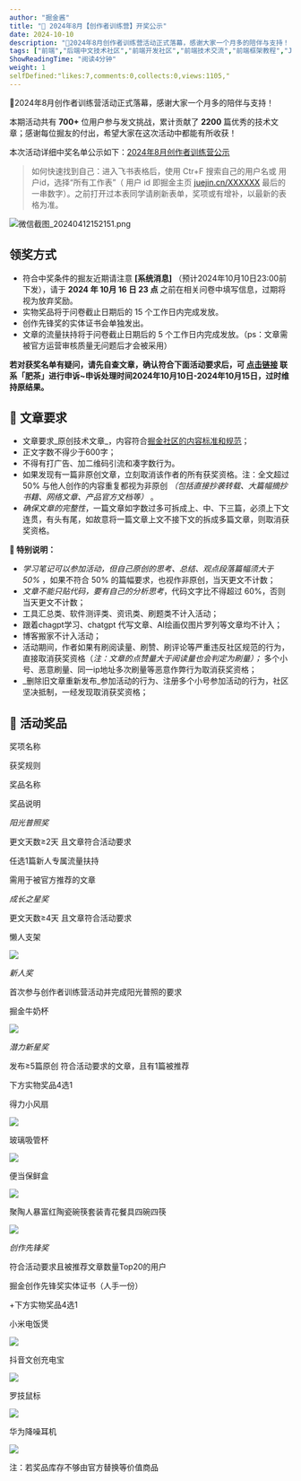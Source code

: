 ```yaml
---
author: "掘金酱"
title: "🎉 2024年8月【创作者训练营】开奖公示"
date: 2024-10-10
description: "🎉2024年8月创作者训练营活动正式落幕，感谢大家一个月多的陪伴与支持！ 本期活动共有 700+ 位用户参与发文挑战，累计贡献了 2200 篇优秀的技术文章；感谢每位掘友的付出！"
tags: ["前端","后端中文技术社区","前端开发社区","前端技术交流","前端框架教程","JavaScript 学习资源","CSS 技巧与最佳实践","HTML5 最新动态","前端工程师职业发展","开源前端项目","前端技术趋势"]
ShowReadingTime: "阅读4分钟"
weight: 1
selfDefined:"likes:7,comments:0,collects:0,views:1105,"
---
```

🎉2024年8月创作者训练营活动正式落幕，感谢大家一个月多的陪伴与支持！

本期活动共有 **700+** 位用户参与发文挑战，累计贡献了 **2200** 篇优秀的技术文章；感谢每位掘友的付出，希望大家在这次活动中都能有所收获！

本次活动详细中奖名单公示如下：[2024年8月创作者训练营公示](https://link.juejin.cn?target=https%3A%2F%2Fbytedance.larkoffice.com%2Fsheets%2FKkPQsgEoehwH5YtJ2jlcccn0nib%3Fsheet%3D3CMHy4 "https://bytedance.larkoffice.com/sheets/KkPQsgEoehwH5YtJ2jlcccn0nib?sheet=3CMHy4")

> 如何快速找到自己：进入飞书表格后，使用 Ctr+F 搜索自己的用户名或 用户id，选择“所有工作表”（ 用户 id 即掘金主页 [juejin.cn/XXXXXX](https://juejin.cn/XXXXXX "https://juejin.cn/XXXXXX") 最后的一串数字）。之前打开过本表同学请刷新表单，奖项或有增补，以最新的表格为准。

![微信截图_20240412152151.png](/images/jueJin/cce10c571afa4d3.png)

领奖方式
----

*   符合中奖条件的掘友近期请注意 **\[系统消息\]** （预计2024年10月10日23:00前下发），请于 **2024 年 10月 16 日 23 点** 之前在相关问卷中填写信息，过期将视为放弃奖励。
*   实物奖品将于问卷截止日期后的 15 个工作日内完成发放。
*   创作先锋奖的实体证书会单独发出。
*   文章的流量扶持将于问卷截止日期后的 5 个工作日内完成发放。（ps：文章需被官方运营审核质量无问题后才会被采用）

**若对获奖名单有疑问，请先自查文章，确认符合下面活动要求后，可 [点击链接](https://juejin.cn/user/3993066355827454 "https://juejin.cn/user/3993066355827454") 联系「肥茶」进行申诉~申诉处理时间2024年10月10日-2024年10月15日，过时维持原结果。**

🌟 文章要求
-------

*   文章要求_原创技术文章_，内容符合[掘金社区的内容标准和规范](https://juejin.cn/book/6844733795329900551/section/6844733795380232199 "https://juejin.cn/book/6844733795329900551/section/6844733795380232199")；
*   正文字数不得少于600字；
*   不得有打广告、加二维码引流和凑字数行为。
*   如果发现有一篇非原创文章，立刻取消该作者的所有获奖资格。注：全文超过 50% 与他人创作的内容重复都视为非原创 _（包括直接抄袭转载、大篇幅摘抄书籍、网络文章、产品官方文档等）_ 。
*   _确保文章的完整性_，一篇文章如字数过多可拆成上、中、下三篇，必须上下文连贯，有头有尾，如故意将一篇文章上文不接下文的拆成多篇文章，则取消获奖资格。

**👀 特别说明：**

*   _学习笔记可以参加活动，但自己原创的思考、总结、观点段落篇幅须大于 50%_ ，如果不符合 50% 的篇幅要求，也视作非原创，当天更文不计数；
*   _文章不能只贴代码，要有自己的分析思考_，代码文字比不得超过 60%，否则当天更文不计数；
*   工具汇总类、软件测评类、资讯类、刷题类不计入活动；
*   跟着chagpt学习、chatgpt 代写文章、AI绘画仅图片罗列等文章均不计入；
*   博客搬家不计入活动；
*   活动期间，作者如果有刷阅读量、刷赞、刷评论等严重违反社区规范的行为，直接取消获奖资格（_注：文章的点赞量大于阅读量也会判定为刷量）；_ 多个小号、恶意刷量、同一ip地址多次刷量等恶意作弊行为取消获奖资格；
*   _删除旧文章重新发布_参加活动的行为、注册多个小号参加活动的行为，社区坚决抵制，一经发现取消获奖资格；

🎁 活动奖品
-------

奖项名称

获奖规则

奖品名称

奖品说明

_阳光普照奖_

更文天数≥2天 且文章符合活动要求

任选1篇新人专属流量扶持

需用于被官方推荐的文章

_成长之星奖_

更文天数≥4天 且文章符合活动要求

懒人支架

![](/images/jueJin/3cbc1b42c0a946e.png)

_新人奖_

首次参与创作者训练营活动并完成阳光普照的要求

掘金牛奶杯

![](/images/jueJin/92527a496f0b4c8.png)

_潜力新星奖_

发布≥5篇原创 符合活动要求的文章，且有1篇被推荐

下方实物奖品4选1

得力小风扇

![](/images/jueJin/517fc5c33f294ce.png)

玻璃吸管杯

![](/images/jueJin/de978b6784eb489.png)

便当保鲜盒

![](/images/jueJin/a19b63bbcec0463.png)

聚陶人暴富红陶瓷碗筷套装青花餐具四碗四筷

![](/images/jueJin/9b053cab63894b1.png)

_创作先锋奖_

符合活动要求且被推荐文章数量Top20的用户

掘金创作先锋奖实体证书（人手一份）

+下方实物奖品4选1

小米电饭煲

![](/images/jueJin/ca24c729a6754d9.png)

抖音文创充电宝

![](/images/jueJin/bee2d8a69d0c475.png)

罗技鼠标

![](/images/jueJin/38b0de00d8924db.png)

华为降噪耳机

![](/images/jueJin/7e42432ea66846b.png)

注：若奖品库存不够由官方替换等价值商品